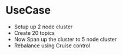 # UseCase

- Setup up 2 node cluster
- Create 20 topics
- Now Span up the cluster to 5 node cluster
- Rebalance using Cruise control
